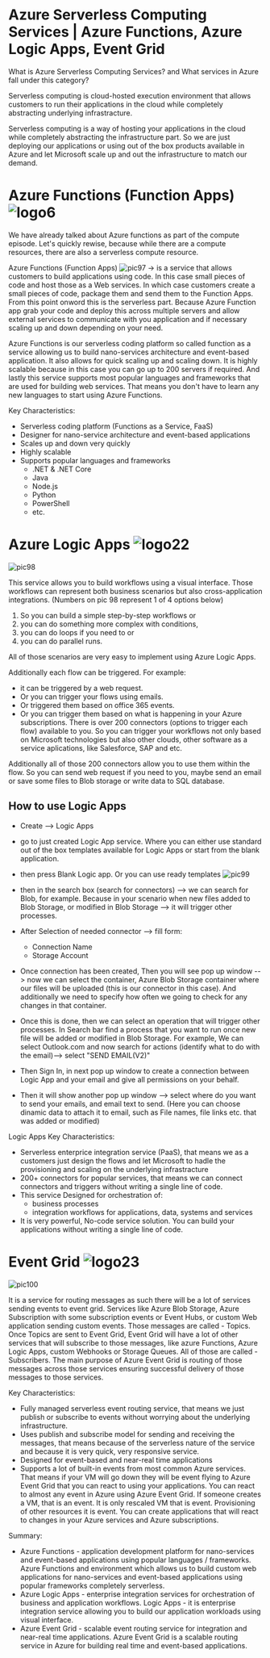 # Azure Serverless Computing Services | Azure Functions, Azure Logic Apps, Event Grid

What is Azure Serverless Computing Services? and What services in Azure fall under this category?

Serverless computing is cloud-hosted execution environment that allows customers to run their applications in the cloud while completely abstracting underlying infrastracture.

Serverless computing is a way of hosting your applications in the cloud while completely abstracting the infrastructure part. So we are just deploying our applications or using out of the box products available in Azure and let Microsoft scale up and out the infrastructure to match our demand.

# Azure Functions (Function Apps) ![logo6](https://github.com/Julian22222/Clouds/blob/main/Azure/logo/logo6.jpg)

We have already talked about Azure functions as part of the compute episode. Let's quickly rewise, because while there are a compute resources, there are also a serverless compute resource.

Azure Functions (Function Apps)
![pic97](https://github.com/Julian22222/Clouds/blob/main/Azure/IMG/pic97.jpg)
-> is a service that allows customers to build applications using code. In this case small pieces of code and host those as a Web services. In which case customers create a small pieces of code, package them and send them to the Function Apps. From this point onword this is the serverless part. Because Azure Function app grab your code and deploy this across multiple servers and allow external services to communicate with you application and if necessary scaling up and down depending on your need.

Azure Functions is our serverless coding platform so called function as a service allowing us to build nano-services architecture and event-based application. It also allows for quick scaling up and scaling down. It is highly scalable because in this case you can go up to 200 servers if required. And lastly this service supports most popular languages and frameworks that are used for building web services. That means you don't have to learn any new languages to start using Azure Functions.

Key Characteristics:

- Serverless coding platform (Functions as a Service, FaaS)
- Designer for nano-service architecture and event-based applications
- Scales up and down very quickly
- Highly scalable
- Supports popular languages and frameworks
  - .NET & .NET Core
  - Java
  - Node.js
  - Python
  - PowerShell
  - etc.

# Azure Logic Apps ![logo22](https://github.com/Julian22222/Clouds/blob/main/Azure/logo/logo22.jpg)

![pic98](https://github.com/Julian22222/Clouds/blob/main/Azure/IMG/pic98.jpg)

This service allows you to build workflows using a visual interface. Those workflows can represent both business scenarios but also cross-application integrations. (Numbers on pic 98 represent 1 of 4 options below)

1. So you can build a simple step-by-step workflows or
2. you can do something more complex with conditions,
3. you can do loops if you need to or
4. you can do parallel runs.

All of those scenarios are very easy to implement using Azure Logic Apps.

Additionally each flow can be triggered. For example:

- it can be triggered by a web request.
- Or you can trigger your flows using emails.
- Or triggered them based on office 365 events.
- Or you can trigger them based on what is happening in your Azure subscriptions.
  There is over 200 connectors (options to trigger each flow) available to you. So you can trigger your workflows not only based on Microsoft technologies but also other clouds, other software as a service aplications, like Salesforce, SAP and etc.

Additionally all of those 200 connectors allow you to use them within the flow. So you can send web request if you need to you, maybe send an email or save some files to Blob storage or write data to SQL database.

## How to use Logic Apps

- Create --> Logic Apps
- go to just created Logic App service. Where you can either use standard out of the box templates available for Logic Apps or start from the blank application.
- then press Blank Logic app. Or you can use ready templates
  ![pic99](https://github.com/Julian22222/Clouds/blob/main/Azure/IMG/pic99.jpg)

- then in the search box (search for connectors) --> we can search for Blob, for example. Because in your scenario when new files added to Blob Storage, or modified in Blob Storage --> it will trigger other processes.

- After Selection of needed connector --> fill form:
  - Connection Name
  - Storage Account
- Once connection has been created, Then you will see pop up window --> now we can select the container, Azure Blob Storage container where our files will be uploaded (this is our connector in this case). And additionally we need to specify how often we going to check for any changes in that container.
- Once this is done, then we can select an operation that will trigger other processes. In Search bar find a process that you want to run once new file will be added or modified in Blob Storage. For example, We can select Outlook.com and now search for actions (identify what to do with the email)--> select "SEND EMAIL(V2)"
- Then Sign In, in next pop up window to create a connection between Logic App and your email and give all permissions on your behalf.
- Then it will show another pop up window --> select where do you want to send your emails, and email text to send. (Here you can choose dinamic data to attach it to email, such as File names, file links etc. that was added or modified)

Logic Apps Key Characteristics:

- Serverless enterprice integration service (PaaS), that means we as a customers just design the flows and let Microsoft to hadle the provisioning and scaling on the underlying infrastracture
- 200+ connectors for popular services, that means we can connect connectors and triggers without writing a single line of code.
- This service Designed for orchestration of:
  - business processes
  - integration workflows for applications, data, systems and services
- It is very powerful, No-code service solution. You can build your applications without writing a single line of code.

# Event Grid ![logo23](https://github.com/Julian22222/Clouds/blob/main/Azure/logo/logo23.jpg)

![pic100](https://github.com/Julian22222/Clouds/blob/main/Azure/IMG/pic100.jpg)

It is a service for routing messages as such there will be a lot of services sending events to event grid.
Services like Azure Blob Storage, Azure Subscription with some subscription events or Event Hubs, or custom Web application sending custom events. Those messages are called - Topics. Once Topics are sent to Event Grid, Event Grid will have a lot of other services that will subscribe to those messages, like azure Functions, Azure Logic Apps, custom Webhooks or Storage Queues. All of those are called - Subscribers.
The main purpose of Azure Event Grid is routing of those messages across those services ensuring successful delivery of those messages to those services.

Key Characteristics:

- Fully managed serverless event routing service, that means we just publish or subscribe to events without worrying about the underlying infrastructure.
- Uses publish and subscribe model for sending and receiving the messages, that means because of the serverless nature of the service and because it is very quick, very responsive service.
- Designed for event-based and near-real time applications
- Supports a lot of built-in events from most common Azure services. That means if your VM will go down they will be event flying to Azure Event Grid that you can react to using your applications. You can react to almost any event in Azure using Azure Event Grid. If someone creates a VM, that is an event. It is only rescaled VM that is event. Provisioning of other resources it is event. You can create applications that will react to changes in your Azure services and Azure subscriptions.

Summary:

- Azure Functions - application development platform for nano-services and event-based applications using popular languages / frameworks.
  Azure Functions and environment which allows us to build custom web applications for nano-services and event-based applications using popular frameworks completely serverless.
- Azure Logic Apps - enterprise integration services for orchestration of business and application workflows.
  Logic Apps - it is enterprise integration service allowing you to build our application workloads using visual interface.
- Azure Event Grid - scalable event routing service for integration and near-real time applications.
  Azure Event Grid is a scalable routing service in Azure for building real time and event-based applications.
